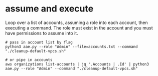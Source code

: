 # assume and execute

Loop over a list of accounts, assuming a role into each account, then executing a command. The role must exist in the account and you must have permissions to assume into it.

```
# pass in account list by flag
python3 aae.py --role "Admin" --file=accounts.txt --command "./cleanup-default-vpcs.sh"

# or pipe in accounts
aws organizations list-accounts | jq '.Accounts | .Id' | python3 aae.py --role "Admin" --command "./cleanup-default-vpcs.sh"
```
